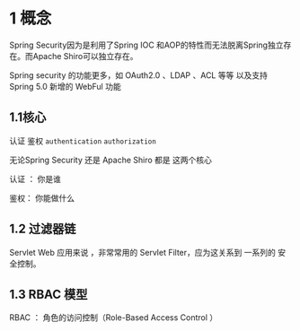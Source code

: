 

# 1 概念

Spring Security因为是利用了Spring IOC 和AOP的特性而无法脱离Spring独立存在。而Apache Shiro可以独立存在。

Spring security 的功能更多，如 OAuth2.0 、LDAP 、ACL 等等  以及支持 Spring 5.0 新增的 WebFul 功能

## 1.1核心

认证  鉴权   `authentication` `authorization`

无论Spring Security 还是 Apache Shiro 都是 这两个核心 

认证 ： 你是谁

鉴权： 你能做什么

## 1.2 过滤器链

Servlet Web 应用来说 ，非常常用的 Servlet Filter，应为这关系到 一系列的 安全控制。

## 1.3 RBAC 模型

RBAC ： 角色的访问控制（Role-Based Access Control ）

